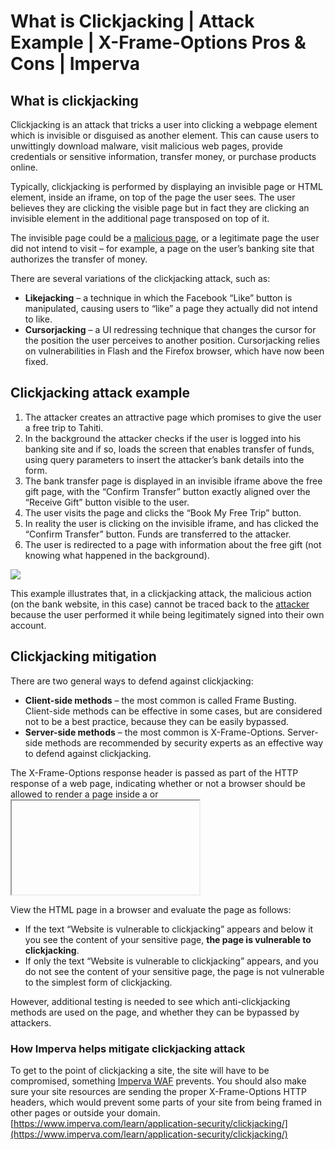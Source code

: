 # What is Clickjacking | Attack Example | X-Frame-Options Pros & Cons | Imperva
## What is clickjacking

Clickjacking is an attack that tricks a user into clicking a webpage element which is invisible or disguised as another element. This can cause users to unwittingly download malware, visit malicious web pages, provide credentials or sensitive information, transfer money, or purchase products online.

Typically, clickjacking is performed by displaying an invisible page or HTML element, inside an iframe, on top of the page the user sees. The user believes they are clicking the visible page but in fact they are clicking an invisible element in the additional page transposed on top of it.

The invisible page could be a [malicious page](https://www.imperva.com/learn/application-security/malware-detection-and-removal/), or a legitimate page the user did not intend to visit – for example, a page on the user’s banking site that authorizes the transfer of money.

There are several variations of the clickjacking attack, such as:

-   **Likejacking** – a technique in which the Facebook “Like” button is manipulated, causing users to “like” a page they actually did not intend to like.
-   **Cursorjacking** – a UI redressing technique that changes the cursor for the position the user perceives to another position. Cursorjacking relies on vulnerabilities in Flash and the Firefox browser, which have now been fixed.

## Clickjacking attack example

1.  The attacker creates an attractive page which promises to give the user a free trip to Tahiti.
2.  In the background the attacker checks if the user is logged into his banking site and if so, loads the screen that enables transfer of funds, using query parameters to insert the attacker’s bank details into the form.
3.  The bank transfer page is displayed in an invisible iframe above the free gift page, with the “Confirm Transfer” button exactly aligned over the “Receive Gift” button visible to the user.
4.  The user visits the page and clicks the “Book My Free Trip” button.
5.  In reality the user is clicking on the invisible iframe, and has clicked the “Confirm Transfer” button. Funds are transferred to the attacker.
6.  The user is redirected to a page with information about the free gift (not knowing what happened in the background).

![](https://www.imperva.com/learn/wp-content/uploads/sites/13/2019/01/Clickjacking.png.webp)

This example illustrates that, in a clickjacking attack, the malicious action (on the bank website, in this case) cannot be traced back to the [attacker](https://www.imperva.com/learn/application-security/ethical-hacking/) because the user performed it while being legitimately signed into their own account.

## Clickjacking mitigation

There are two general ways to defend against clickjacking:

-   **Client-side methods** – the most common is called Frame Busting. Client-side methods can be effective in some cases, but are considered not to be a best practice, because they can be easily bypassed.
-   **Server-side methods** – the most common is X-Frame-Options. Server-side methods are recommended by security experts as an effective way to defend against clickjacking.

The X-Frame-Options response header is passed as part of the HTTP response of a web page, indicating whether or not a browser should be allowed to render a page inside a <FRAME> or <IFRAME> tag.

There are three values allowed for the X-Frame-Options header:

-   **DENY** – does not allow any domain to display this page within a frame
-   **SAMEORIGIN** – allows the current page to be displayed in a frame on another page, but only within the current domain
-   **ALLOW-FROM URI** – allows the current page to be displayed in a frame, but only in a specific URI – for example _www.example.com/frame-page_

## Using the SAMEORIGIN option to defend against clickjacking

X-Frame-Options allows content publishers to prevent their own content from being used in an invisible frame by attackers.

The DENY option is the most secure, preventing any use of the current page in a frame. More commonly, SAMEORIGIN is used, as it does enable the use of frames, but limits them to the current domain.

### Limitations of X-Frame-Options

-   To enable the SAMEORIGIN option across a website, the X-Frame-Options header needs to be returned as part of the HTTP response for each individual page (cannot be applied cross-site).
-   X-Frame-Options does not support a whitelist of allowed domains, so it doesn’t work with multi-domain sites that need to display framed content between them.
-   Only one option can be used on a single page, so, for example, it is not possible for the same page to be displayed as a frame both on the current website and an external site.
-   The ALLOW-FROM option is not supported by all browsers.
-   X-Frame-Options is a deprecated option in most browsers.

### Clickjacking test – Is your site vulnerable?

A basic way to test if your site is [vulnerable](https://www.imperva.com/learn/application-security/vulnerability-management/) to clickjacking is to create an HTML page and attempt to include a sensitive page from your website in an iframe. It is important to execute the test code on another web server, because this is the typical behavior in a clickjacking attack.

Use code like the following, provided as part of the [OWASP Testing Guide](https://www.owasp.org/index.php/Clickjacking_Defense_Cheat_Sheet#Defending_with_X-Frame-Options_Response_Headers):

<html>
<head>
<title>Clickjack test page</title>
</head>
<body>
<p>Website is vulnerable to clickjacking!</p>
<iframe src="http://www.yoursite.com/sensitive-page" width="500" height="500"></iframe>
</body>
</html>

View the HTML page in a browser and evaluate the page as follows:

-   If the text “Website is vulnerable to clickjacking” appears and below it you see the content of your sensitive page, **the page is vulnerable to clickjacking**.
-   If only the text “Website is vulnerable to clickjacking” appears, and you do not see the content of your sensitive page, the page is not vulnerable to the simplest form of clickjacking.

However, additional testing is needed to see which anti-clickjacking methods are used on the page, and whether they can be bypassed by attackers.

### How Imperva helps mitigate clickjacking attack

To get to the point of clickjacking a site, the site will have to be compromised, something [Imperva WAF](https://www.imperva.com/products/web-application-firewall-waf/) prevents. You should also make sure your site resources are sending the proper X-Frame-Options HTTP headers, which would prevent some parts of your site from being framed in other pages or outside your domain. 
 [https://www.imperva.com/learn/application-security/clickjacking/](https://www.imperva.com/learn/application-security/clickjacking/)
